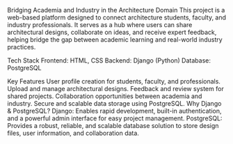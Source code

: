 
Bridging Academia and Industry in the Architecture Domain
This project is a web-based platform designed to connect architecture students, faculty, and industry professionals. It serves as a hub where users can share architectural designs, collaborate on ideas, and receive expert feedback, helping bridge the gap between academic learning and real-world industry practices.

Tech Stack
Frontend: HTML, CSS
Backend: Django (Python)
Database: PostgreSQL

Key Features
User profile creation for students, faculty, and professionals.
Upload and manage architectural designs.
Feedback and review system for shared projects.
Collaboration opportunities between academia and industry.
Secure and scalable data storage using PostgreSQL.
Why Django & PostgreSQL?
Django: Enables rapid development, built-in authentication, and a powerful admin interface for easy project management.
PostgreSQL: Provides a robust, reliable, and scalable database solution to store design files, user information, and collaboration data.


